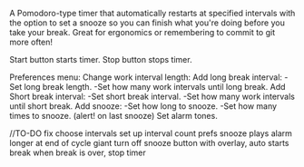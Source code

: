 A Pomodoro-type timer that automatically restarts at specified intervals with the option to set a snooze so you can finish what you're doing before you take your break. Great for ergonomics or remembering to commit to git more often!

Start button starts timer.
Stop button stops timer.

Preferences menu:
Change work interval length:
Add long break interval:
  -Set long break length.
  -Set how many work intervals until long break.
Add Short break interval:
  -Set short break interval.
  -Set how many work intervals until short break.
Add snooze: 
  -Set how long to snooze.
  -Set how many times to snooze.
  (alert! on last snooze)
Set alarm tones.


//TO-DO
fix choose intervals
set up interval count prefs
snooze plays alarm longer at end of cycle
giant turn off snooze button with overlay, auto starts break
when break is over, stop timer
